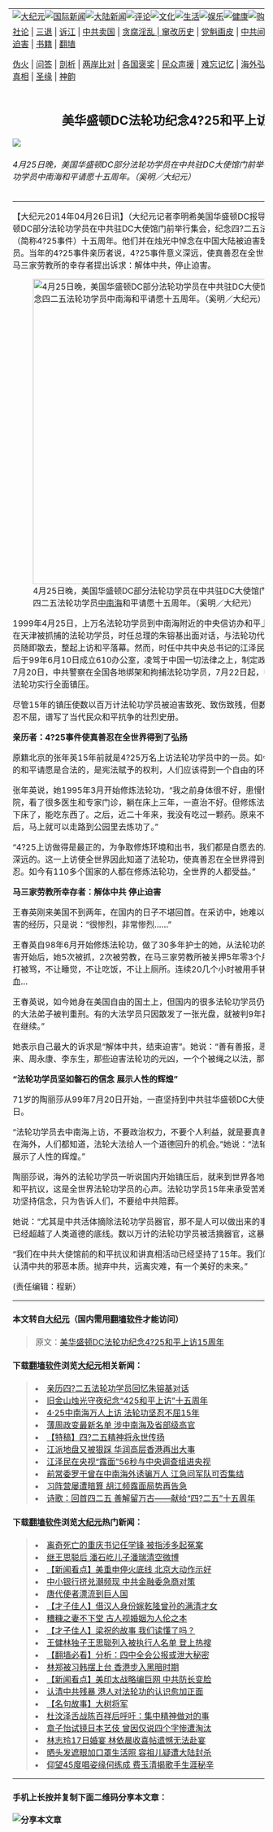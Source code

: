 <a name="1" id="1" target="_blank"></a><span id="1"></span>
<table border="0"><tr><td colspan="2" VALIGN=TOP><a href="https://github.com/mprjd2205/djy/blob/master/gb/nsc413.md#1"><img src="https://gitlab.com/szzdlab/www/raw/master/t/djy/1.jpg" title="大纪元"></a><a href="https://github.com/mprjd2205/djy/blob/master/gb/n24hr.md#1"><img src="https://gitlab.com/szzdlab/www/raw/master/t/djy/3.jpg" title="国际新闻"></a><a href="https://github.com/mprjd2205/djy/blob/master/gb/nsc413.md#1"><img src="https://gitlab.com/szzdlab/www/raw/master/t/djy/4.jpg" title="大陆新闻"></a><a href="https://github.com/mprjd2205/djy/blob/master/gb/news392.md#1"><img src="https://gitlab.com/szzdlab/www/raw/master/t/djy/5.jpg" title="评论"></a><a href="https://github.com/mprjd2205/djy/blob/master/gb/news2007.md#1"><img src="https://gitlab.com/szzdlab/www/raw/master/t/djy/6.jpg" title="文化"></a><a href="https://github.com/mprjd2205/djy/blob/master/gb/news2008.md#1"><img src="https://gitlab.com/szzdlab/www/raw/master/t/djy/7.jpg" title="生活"></a><a href="https://github.com/mprjd2205/djy/blob/master/gb/ncyule.md#1"><img src="https://gitlab.com/szzdlab/www/raw/master/t/djy/8.jpg" title="娱乐"></a><a href="https://github.com/mprjd2205/djy/blob/master/gb/nsc1002.md#1"><img src="https://gitlab.com/szzdlab/www/raw/master/t/djy/9.jpg" title="健康"><a href="https://www.youlucky.com"><img src="https://gitlab.com/szzdlab/www/raw/master/t/djy/10.jpg" title="购物"></a><a href="https://www.supportepoch.org/donation?utm_medium=epochtimes&utm_source=referral&utm_campaign=donate_button_djyhomepage"><img src="https://gitlab.com/szzdlab/www/raw/master/t/djy/12.jpg" title="捐款"></a></td></tr>
<tr><td colspan="2" VALIGN=TOP><a target="_blank" href="https://github.com/mprjd2205/djy/blob/master/gb/9p.md#1">社论</a> | <a target="_blank" href="https://github.com/mprjd2205/djy/blob/master/gb/nf5657.md#1">三退</a> | <a target="_blank" href="https://github.com/mprjd2205/djy/blob/master/gb/nf6123.md#1">诉江</a> | <a target="_blank" href="https://github.com/mprjd2205/djy/blob/master/gb/nf1176117.md#1">中共卖国</a> | <a target="_blank" href="https://github.com/mprjd2205/djy/blob/master/gb/nf5773.md#1">贪腐淫乱 | <a target="_blank" href="https://github.com/mprjd2205/djy/blob/master/gb/nf1176115.md#1">窜改历史</a> | <a target="_blank" href="https://github.com/mprjd2205/djy/blob/master/gb/nf1176107.md#1">党魁画皮</a> | <a target="_blank" href="https://github.com/mprjd2205/djy/blob/master/gb/nf1320400.md#1">中共间谍</a> | <a target="_blank" href="https://github.com/mprjd2205/djy/blob/master/gb/nf1176114.md#1">破坏传统</a> | <a target="_blank" href="https://github.com/mprjd2205/djy/blob/master/gb/nf5287.md#1">恶贯满盈</a> | <a target="_blank" href="https://github.com/mprjd2205/djy/blob/master/gb/ncid278.md#1">人权</a> | <a target="_blank" href="https://github.com/mprjd2205/djy/blob/master/gb/nf1176111.md#1">迫害</a> | <a target="_blank" href="https://github.com/mprjd2205/djy/blob/master/gb/nf1235328.md#1">书籍</a> | <a target="_blank" href="https://github.com/mprjd2205/www/blob/master/README.md?zsrh#1">翻墙</a></p><p><a target="_blank" href="https://github.com/mprjd2205/djy/blob/master/gb/nf5562.md#1">伪火</a> | <a target="_blank" href="https://github.com/mprjd2205/djy/blob/master/gb/nf4378.md#1">问答</a> | <a target="_blank" href="https://github.com/mprjd2205/djy/blob/master/gb/nf5792.md#1">剖析</a> | <a target="_blank" href="https://github.com/mprjd2205/djy/blob/master/gb/nf5735.md#1">两岸比对</a> | <a target="_blank" href="https://github.com/mprjd2205/djy/blob/master/gb/nf6119.md#1">各国褒奖</a> | <a target="_blank" href="https://github.com/mprjd2205/djy/blob/master/gb/nf6120.md#1">民众声援</a> | <a target="_blank" href="https://github.com/mprjd2205/djy/blob/master/gb/nf1188594.md#1">难忘记忆</a> | <a target="_blank" href="https://github.com/mprjd2205/djy/blob/master/gb/nf3180.md#1">海外弘传</a> | <a target="_blank" href="https://github.com/mprjd2205/djy/blob/master/gb/nf5410.md#1">万人上访</a> | <a target="_blank" href="https://github.com/mprjd2205/ntdtv/blob/master/gb/prog1530_1.md#1">和平抗议</a> | <a target="_blank" href="https://github.com/mprjd2205/djy/blob/master/gb/nf4386.md#1">支持</a> | <a target="_blank" href="https://github.com/mprjd2205/djy/blob/master/gb/nf4389.md#1">真相</a> | <a target="_blank" href="https://github.com/mprjd2205/djy/blob/master/gb/nf5790.md#1">圣缘</a> | <a target="_blank" href="https://github.com/mprjd2205/djy/blob/master/gb/nf4786.md#1">神韵</a></td></tr>
<tr><td VALIGN=TOP width="626"><h2 align=center>美华盛顿DC法轮功纪念4?25和平上访15周年</h2>
<img src="http://i.epochtimes.com/assets/uploads/2014/04/1404260820452003-600x400.jpg" />
<h6>4月25日晚，美国华盛顿DC部分法轮功学员在中共驻DC大使馆门前举行集会，纪念四二五法轮功学员中南海和平请愿十五周年。（奚明／大纪元）
</h6>
<hr>
<p>【大纪元2014年04月26日讯】（大纪元记者李明希美国华盛顿DC报导）4月25日晚，美国华盛顿DC部分法轮功学员在中共驻DC大使馆门前举行集会，纪念四?二五法轮功学员<a href="https://github.com/mprjd2205/djy/blob/master/gb/tag/%E4%B8%AD%E5%8D%97%E6%B5%B7.md">中南海</a>和平请愿（简称4?25事件）十五周年。他们并在烛光中悼念在中国大陆被迫害致死的数以百万计法轮功学员。当年的4?25事件亲历者说，4?25事件意义深远，使真善忍在全世界得到了弘扬。逃离大陆马三家劳教所的幸存者提出诉求：解体中共，停止迫害。</p>
<figure id="attachment_5722255" style="width: 600px" class="wp-caption aligncenter"><img src="http://i.epochtimes.com/assets/uploads/2014/04/1404260829252003-600x371.jpg" alt="4月25日晚，美国华盛顿DC部分法轮功学员在中共驻DC大使馆门前举行集会，纪念四二五法轮功学员中南海和平请愿十五周年。（奚明／大纪元）" title="4月25日晚，美国华盛顿DC部分法轮功学员在中共驻DC大使馆门前举行集会，纪念四二五法轮功学员中南海和平请愿十五周年。（奚明／大纪元）" width="600" b="371"
	class="size-large wp-image-5722255" /></a><figcaption class="wp-caption-text">4月25日晚，美国华盛顿DC部分法轮功学员在中共驻DC大使馆门前举行集会，纪念四二五法轮功学员<a href="https://github.com/mprjd2205/djy/blob/master/gb/tag/%E4%B8%AD%E5%8D%97%E6%B5%B7.md">中南海</a>和平请愿十五周年。（奚明／大纪元）</figcaption></figure>
<p>1999年4月25日，上万名法轮功学员到中南海附近的中央信访办和平上访，要求有关部门释放在天津被抓捕的法轮功学员，时任总理的朱镕基出面对话，与法轮功代表达成协议后，法轮功学员随即散去，整起上访和平落幕。然而，时任中共中央总书记的江泽民对4?25上访十分震怒，随后于99年6月10日成立610办公室，凌驾于中国一切法律之上，制定政策企图消灭法轮功。99年7月20日，中共警察在全国各地绑架和拘捕法轮功学员，7月22日起，中共动员国家机器开始对法轮功实行全面镇压。</p>
<p> </p>
<p>尽管15年的镇压使数以百万计法轮功学员被迫害致死、致伤致残，但数千万的法轮功学员依然坚忍不屈，谱写了当代民众和平抗争的壮烈史册。</p>
<p><B>亲历者：4?25事件使真善忍在全世界得到了弘扬</B></p>
<p>原籍北京的张年英15年前就是4?25万名上访法轮功学员中的一员。如今，84岁的她说：“4?25的和平请愿是合法的，是宪法赋予的权利，人们应该得到一个自由的环境。”</p>
<p>张年英说，她1995年3月开始修炼法轮功，“我之前身体很不好，患慢性肾盂肾炎，去过很多医院，看了很多医生和专家门诊，躺在床上三年，一直治不好。但修炼法轮功后，三天就好了。能下床了，能吃东西了。之后，近二十年来，我没有吃过一颗药。原来不能走路，不能下床，三天后，马上就可以走路到公园里去炼功了。”</p>
<p>“4?25上访做得是最正的，为争取修炼环境和出书，我们都是自愿去的。”她说：“4?25的意义是深远的。这一上访使全世界因此知道了法轮功，使真善忍在全世界得到了弘扬。世界需要真善忍。如今有110多个国家的人都在修炼法轮功，全世界的人都受益。”</p>
<p><B>马三家劳教所幸存者：解体中共 停止迫害</B></p>
<p>王春英刚来美国不到两年，在国内的日子不堪回首。在采访中，她难以用言语来表达自己遭受迫害的经历，只是说：“很惨烈，非常惨烈……”</p>
<p>王春英自98年6月开始修炼法轮功，做了30多年护士的她，从法轮功的修炼中受益。99年的迫害开始后，她5次被抓，2次被劳教，在马三家劳教所被关押5年零3个月。在劳教所里，经常被打被骂，不让睡觉，不让吃饭，不让上厕所。连续20几个小时被用手铐吊铐在床上。被强制抽血…</p>
<p>王春英说，如今她身在美国自由的国土上，但国内的很多法轮功学员仍身陷囹圄。她说：“我家乡的大法弟子被判重刑。有的大法学员只因散发了一张光盘，就被判9年甚至12年，国内的迫害仍在继续。”</p>
<p>她表示自己最大的诉求是“解体中共，结束迫害”。她说：“善有善报，恶有恶报，王立军、薄熙来、周永康、李东生，那些迫害法轮功的元凶，一个个被绳之以法，那是天理的惩罚。”</p>
<p><B>“法轮功学员坚如磐石的信念 展示人性的辉煌”</B></p>
<p>71岁的陶丽莎从99年7月20日开始，一直坚持到中共驻华盛顿DC大使馆前和平抗议。15年如一日。 </p>
<p>“法轮功学员去中南海上访，不要政治权力，不要个人利益，就是要真善忍，现在不管在国内还是在海外，人们都知道，法轮大法给人一个道德回升的机会。”她说：“法轮功学员坚如磐石的信念，展示了人性的辉煌。”</p>
<p>陶丽莎说，海外的法轮功学员一听说国内开始镇压后，就来到世界各地的中共大使馆和领事馆前和平抗议，这是全世界法轮功学员的心声。法轮功学员15年来承受苦难，只为更多人觉醒。法轮功坚持信念，只为告诉人们，不要给中共陪葬。</p>
<p>她说：“尤其是中共活体摘除法轮功学员器官，那不是人可以做出来的事情，而是恶魔干的，因为已经超越了人类道德的底线。数以万计的法轮功学员被活摘器官，这暴露了中共的恶魔本质。” </p>
<p>“我们在中共大使馆前的和平抗议和讲真相活动已经坚持了15年。我们站出来，就是要告诉人们认清中共的邪恶本质。抛弃中共，远离灾难，有一个美好的未来。”</p>
<p>(责任编辑：程新）</p>

<hr>

#### 本文转自<a href="http://www.epochtimes.com">大纪元</a>（国内需用<a href="https://git.io/JesJV">翻墙软件</a>才能访问）
> 原文：<a href="http://www.epochtimes.com/gb/14/4/26/n4141258.htm">美华盛顿DC法轮功纪念4?25和平上访15周年</a>


#### 下载<a href="https://git.io/JesJV">翻墙软件</a>浏览<a href="http://www.epochtimes.com">大纪元</a>相关新闻：
> <li><a href="http://www.epochtimes.com/gb/14/4/26/n4141045.htm">亲历四?二五法轮功学员回忆朱镕基对话</a></li>
> <li><a href="http://www.epochtimes.com/gb/14/4/26/n4140993.htm">旧金山烛光守夜纪念“425和平上访”十五周年</a></li>
> <li><a href="http://www.epochtimes.com/gb/14/4/26/n4140795.htm">4·25中南海万人上访 法轮功坚忍不屈15年</a></li>
> <li><a href="http://www.epochtimes.com/gb/14/4/23/n4138090.htm">薄周政变最新名单 涉中南海及省部级高官</a></li>
> <li><a href="http://www.epochtimes.com/gb/14/4/26/n4140764.htm">【特稿】四?二五精神将永世传扬</a></li>
> <li><a href="http://www.epochtimes.com/gb/14/4/25/n4140278.htm">江派地盘又被狠踩 华润高层香港再出大事</a></li>
> <li><a href="http://www.epochtimes.com/gb/14/4/25/n4139767.htm">江泽民在央视“露面”56秒与中央调查组进央视</a></li>
> <li><a href="http://www.epochtimes.com/gb/14/4/25/n4139817.htm">前常委罗干曾在中南海外诱骗万人 江急问军队可否集结</a></li>
> <li><a href="http://www.epochtimes.com/gb/14/4/24/n4139385.htm">习阵营屡遭暗算 胡江频露面局势再告急</a></li>
> <li><a href="http://www.epochtimes.com/gb/14/4/24/n4139301.htm">诗歌：回首四二五 善解留万古——献给“四?二五”十五周年</a></li>

#### 下载<a href="https://git.io/JesJV">翻墙软件</a>浏览<a href="http://www.epochtimes.com">大纪元</a>热门新闻：
> <li><a href="http://www.epochtimes.com/gb/19/11/7/n11638837.htm">离奇死亡的重庆书记任学锋 被指涉多起冤案</a></li>
> <li><a href="http://www.epochtimes.com/gb/19/11/7/n11639300.htm">继王思聪后 潘石屹儿子潘瑞清空微博</a></li>
> <li><a href="http://www.epochtimes.com/gb/19/11/7/n11639897.htm">【新闻看点】美重申停火底线 北京大动作示好</a></li>
> <li><a href="http://www.epochtimes.com/gb/19/11/7/n11640298.htm">中小银行挤兑潮频现 中共金融委急商对策</a></li>
> <li><a href="http://www.epochtimes.com/gb/19/10/11/n11582046.htm">唐代使者漂流到巨人国</a></li>
> <li><a href="http://www.epochtimes.com/gb/19/10/31/n11625562.htm">【才子佳人】借汉人身份嫁乾隆曾孙的满清才女</a></li>
> <li><a href="http://www.epochtimes.com/gb/15/4/21/n4416242.htm">糟糠之妻不下堂 古人视婚姻为人伦之本</a></li>
> <li><a href="http://www.epochtimes.com/gb/19/10/25/n11612042.htm">【才子佳人】梁祝的故事 我们读懂了吗？</a></li>
> <li><a href="http://www.epochtimes.com/gb/19/11/6/n11636669.htm">王健林独子王思聪列入被执行人名单 登上热搜</a></li>
> <li><a href="http://www.epochtimes.com/gb/19/11/6/n11636278.htm">【翻墙必看】分析：四中全会公报或泄大秘密</a></li>
> <li><a href="http://www.epochtimes.com/gb/19/11/6/n11638219.htm">林郑被习韩摆上台 香港步入黑暗时期</a></li>
> <li><a href="http://www.epochtimes.com/gb/19/11/6/n11638053.htm">【新闻看点】美印太战略编巨网 中共防长变脸</a></li>
> <li><a href="http://www.epochtimes.com/gb/19/11/7/n11639377.htm">认清中共残暴 港人对法轮功的认识愈加正面</a></li>
> <li><a href="http://www.epochtimes.com/gb/18/4/16/n10309074.htm">【名句故事】大树将军</a></li>
> <li><a href="http://www.epochtimes.com/gb/19/11/6/n11638183.htm">杜汶泽舌战陈百祥后呼吁：集中精神做对的事</a></li>
> <li><a href="http://www.epochtimes.com/gb/19/11/5/n11635898.htm">章子怡试镜日本艺伎 曾因仅说四个字惨遭淘汰</a></li>
> <li><a href="http://www.epochtimes.com/gb/19/11/7/n11639534.htm">林志玲17日婚宴 林依晨收喜帖遗憾无法赴宴</a></li>
> <li><a href="http://www.epochtimes.com/gb/19/11/5/n11635562.htm">晒头发遮眼加口罩生活照 容祖儿疑遭大陆封杀</a></li>
> <li><a href="http://www.epochtimes.com/gb/19/11/5/n11635746.htm">仰望45度唱姿缘何练成 费玉清揭歌手生涯秘辛</a></li>
<hr>

#### 手机上长按并复制下面二维码分享本文章：<br><br><img src="http://d1p1.ip.zn2.us/v.php?action=qrcode&url=https://github.com/mprjd2205/djy/blob/master/gb/14/4/26/n4141258.md%231" title="分享本文章"></td><td VALIGN=TOP><a href="https://github.com/mprjd2205/djy/blob/master/gb/16/1/21/n4622075.md?dfh#1" target="_blank"><img src="https://gitlab.com/szzdlab/djy/raw/master/gb/300/wei-f1.jpg" title="中共的伪火骗局"  alt="中共的伪火骗局"></a><br><a href="https://github.com/mprjd2205/www/blob/master/README.md?dfh#9" target="_blank"><img src="https://gitlab.com/szzdlab/djy/raw/master/gb/300/yong-h.jpg" title="永恒的见证"  alt="永恒的见证"></a><br><a href="https://github.com/mprjd2205/djy/blob/master/gb/13/9/29/n3974789.md?dfh#1" target="_blank"><img src="https://gitlab.com/szzdlab/djy/raw/master/gb/300/shang-lnz.jpg" title="善良女子被中共投男牢"  alt="善良女子被中共投男牢"></a><br><a href="https://github.com/mprjd2205/djy/blob/master/gb/16/3/16/n4663449.md?dfh#1" target="_blank"><img src="https://gitlab.com/szzdlab/djy/raw/master/gb/300/huo-z3.jpg" title="警卫目击活摘器官"  alt="警卫目击活摘器官"></a><br><a href="https://github.com/mprjd2205/djy/blob/master/gb/16/8/7/n8177641.md?dfh#1" target="_blank"><img src="https://gitlab.com/szzdlab/djy/raw/master/gb/300/huo-z4.jpg" title="证人描述活摘恐怖"  alt="证人描述活摘恐怖"></a><br><a href="https://github.com/mprjd2205/djy/blob/master/gb/10/4/19/n2881569.md?dfh#1" target="_blank"><img src="https://gitlab.com/szzdlab/djy/raw/master/gb/300/huo-z1.jpg" title="揭开活摘器官黑幕"  alt="揭开活摘器官黑幕"></a><br><a href="https://github.com/mprjd2205/djy/blob/master/gb/10/11/7/n3077476.md?dfh#1" target="_blank"><img src="https://gitlab.com/szzdlab/djy/raw/master/gb/300/ma-ks.jpg" title="马克思的成魔之路"  alt="马克思的成魔之路"></a><br><a href="https://github.com/mprjd2205/djy/blob/master/gb/14/6/9/n4173977.md?dfh#1" target="_blank"><img src="https://gitlab.com/szzdlab/djy/raw/master/gb/300/chang-zs.jpg" title="藏字石 蕴天机"  alt="藏字石 蕴天机"></a><br><a href="https://github.com/mprjd2205/djy/blob/master/gb/18/5/10/n10381511.md?dfh#1" target="_blank"><img src="https://gitlab.com/szzdlab/djy/raw/master/gb/300/st1.jpg" title="关注3亿人三退"  alt="关注3亿人三退"></a><br><a href="https://github.com/mprjd2205/djy/blob/master/gb/18/3/21/n10237682.md?dfh#1" target="_blank"><img src="https://gitlab.com/szzdlab/djy/raw/master/gb/300/jie-t.jpg" title="解体中共复兴中华"  alt="解体中共复兴中华"></a><br><a href="https://github.com/mprjd2205/djy/blob/master/gb/9/2/9/n2422991.md?dfh#1" target="_blank"><img src="https://gitlab.com/szzdlab/djy/raw/master/gb/300/gao-zs.jpg" title="中共迫害良心律师"  alt="中共迫害良心律师"></a><br><a href="https://github.com/mprjd2205/djy/blob/master/gb/18/12/9/n10900044.md?dfh#1" target="_blank"><img src="https://gitlab.com/szzdlab/djy/raw/master/gb/300/sj1.jpg" title="303万人举报江泽民"  alt="303万人举报江泽民"></a><br><a href="https://github.com/mprjd2205/djy/blob/master/gb/18/8/28/n10672014.md?dfh#1" target="_blank"><img src="https://gitlab.com/szzdlab/djy/raw/master/gb/300/sj2.jpg" title="这些官员为何起诉江泽民"  alt="这些官员为何起诉江泽民"></a><br><a href="https://github.com/mprjd2205/djy/blob/master/gb/8/12/18/n2367165.md?dfh#1" target="_blank"><img src="https://gitlab.com/szzdlab/djy/raw/master/gb/300/liangan.jpg" title="海峡两岸的强烈对比"  alt="海峡两岸的强烈对比"></a><br><a href="https://github.com/mprjd2205/djy/blob/master/gb/15/5/5/n4427238.md?dfh#1" target="_blank"><img src="https://gitlab.com/szzdlab/djy/raw/master/gb/300/jia-ndzl.jpg" title="加拿大总理的贺信"  alt="加拿大总理的贺信"></a><br><a href="https://github.com/mprjd2205/djy/blob/master/gb/11/6/17/n3289382.md?dfh#1" target="_blank"><img src="https://gitlab.com/szzdlab/djy/raw/master/gb/300/xiao-wd.jpg" title="探寻真相兼听则明"  alt="探寻真相兼听则明"></a><br><a href="https://github.com/mprjd2205/djy/blob/master/gb/18/10/27/n10812623.md?dfh#1" target="_blank"><img src="https://gitlab.com/szzdlab/djy/raw/master/gb/300/yindu.jpg" title="印度媒体报道东方"  alt="印度媒体报道东方"></a><br><a href="https://github.com/mprjd2205/djy/blob/master/gb/18/6/9/n10469652.md?dfh#1" target="_blank"><img src="https://gitlab.com/szzdlab/djy/raw/master/gb/300/xie-j.jpg" title="不一样的海外校园"  alt="不一样的海外校园"></a><br><a href="https://github.com/mprjd2205/djy/blob/master/gb/7/4/5/n1669415.md?dfh#1" target="_blank"><img src="https://gitlab.com/szzdlab/djy/raw/master/gb/300/li-up.jpg" title="从大师到徒弟的传奇"  alt="从大师到徒弟的传奇"></a><br><a href="https://github.com/mprjd2205/djy/blob/master/gb/17/5/26/n9191512.md?dfh#1" target="_blank"><img src="https://gitlab.com/szzdlab/djy/raw/master/gb/300/zfl2.jpg" title="亿万人与东方一本奇书"  alt="亿万人与东方一本奇书"></a><br><a href="https://github.com/mprjd2205/djy/blob/master/gb/13/11/27/n4020290.md?dfh#1" target="_blank"><img src="https://gitlab.com/szzdlab/djy/raw/master/gb/300/zhen-h.jpg" title="大陆见不到的震撼场面"  alt="大陆见不到的震撼场面"></a><br><a href="https://github.com/mprjd2205/djy/blob/master/gb/15/7/17/n4482910.md?dfh#1" target="_blank"><img src="https://gitlab.com/szzdlab/djy/raw/master/gb/300/dalu-sk.jpg" title="人心向善 大陆当初盛况"  alt="人心向善 大陆当初盛况"></a><br><a href="https://github.com/mprjd2205/djy/blob/master/gb/9/10/15/n2689419.md?dfh#1" target="_blank"><img src="https://gitlab.com/szzdlab/djy/raw/master/gb/300/zfl1.jpg" title="追寻真理 这书讲什么"  alt="追寻真理 这书讲什么"></a><br><a href="https://github.com/mprjd2205/www/blob/master/README.md?dfh#1" target="_blank"><img src="https://gitlab.com/szzdlab/djy/raw/master/gb/300/fq1.jpg" title="下载免费翻墙软件"  alt="下载免费翻墙软件"></a><br></td></tr></table>
